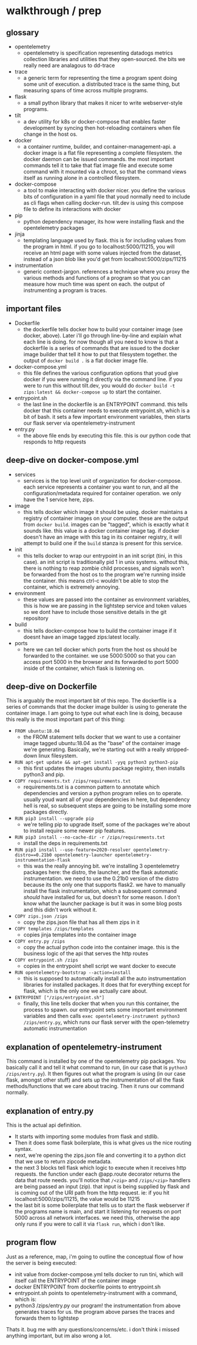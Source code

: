 # walkthrough / prep
## glossary
- opentelemetry
    + opentelemetry is specification representing datadogs metrics collection libraries and utilities that they open-sourced. the bits we really need are analagous to dd-trace
- trace
    + a generic term for representing the time a program spent doing some unit of execution. a distributed trace is the same thing, but measuring spans of time across multiple programs.
- flask
    + a small python library that makes it nicer to write webserver-style programs.
- tilt
    + a dev utility for k8s or docker-compose that enables faster development by syncing then hot-reloading containers when file change in the host os.
- docker 
    + a container runtime, builder, and container-management-api. a docker image is a flat file representing a complete filesystem. the docker daemon can be issued commands. the most important commands tell it to take that flat image file and execute some command with it mounted via a chroot, so that the command views itself as running alone in a controlled filesystem.
- docker-compose
    + a tool to make interacting with docker nicer. you define the various bits of configuration in a yaml file that youd normally need to include as cli flags when calling docker-run. tilt.dev is using this compose file to define its interactions with docker
- pip
    + python dependency manager, its how were installing flask and the opentelemetry packages
- jinja
    + templating language used by flask. this is for including values from the program in html. if you go to localhost:5000/11215, you will receive an html page with some values injected from the dataset, instead of a json blob like you'd get from localhost:5000/zips/11215
- instrumentation
    + generic context-jargon. references a technique where you proxy the various methods and functions of a program so that you can measure how much time was spent on each. the output of instrumenting a program is traces.

## important files
- Dockerfile
    + the dockerfile tells docker how to build your container image (see docker, above). Later i'll go through line-by-line and explain what each line is doing. for now though all you need to know is that a dockerfile is a series of commands that are issued to the docker image builder that tell it how to put that filesystem together. the output of `docker build .` is a flat docker image file.
- docker-compose.yml
    + this file defines the various configuration options that youd give docker if you were running it directly via the command line. if you were to run this without tilt.dev, you would do `docker build -t zips:latest && docker-compose up` to start the container. 
- entrypoint.sh
    + the last line in the dockerfile is an ENTRYPOINT command. this tells docker that this container needs to execute entrypoint.sh, which is a bit of bash. it sets a few important environment variables, then starts our flask server via opentelemetry-instrument
- entry.py
    + the above file ends by executing this file. this is our python code that responds to http requests

## deep-dive on docker-compose.yml
- services
    + services is the top level unit of organization for docker-compose. each service represents a container you want to run, and all the configuration/metadata required for container operation. we only have the 1 service here, zips.
- image
    + this tells docker which image it should be using. docker maintains a registry of container images on your computer. these are the output from `docker build`. images can be "tagged", which is exactly what it sounds like. this value is a docker container image tag. if docker doesn't have an image with this tag in its container registry, it will attempt to build one if the `build` stanza is present for this service.
- init
    + this tells docker to wrap our entrypoint in an init script (tini, in this case). an init script is traditionally pid 1 in unix systems. without this, there is nothing to reap zombie child processes, and signals won't be forwarded from the host os to the program we're running inside the container. this means ctrl-c wouldn't be able to stop the container, which is extremely annoying.
- environment
    + these values are passed into the container as environment variables, this is how we are passing in the lightstep service and token values so we dont have to include those sensitive details in the git repository
- build
    + this tells docker-compose how to build the container image if it doesnt have an image tagged zips:latest locally.
- ports
    + here we can tell docker which ports from the host os should be forwarded to the container. we use 5000:5000 so that you can access port 5000 in the browser and its forwarded to port 5000 inside of the container, which flask is listening on.

## deep-dive on Dockerfile
This is arguably the most important bit of this repo. The dockerfile is a series of commands that the docker image builder is using to generate the container image. I am going to type out what each line is doing, because this really is the most important part of this thing:

- `FROM ubuntu:18.04`
    + the FROM statement tells docker that we want to use a container image tagged ubuntu:18.04 as the "base" of the container image we're generating. Basically, we're starting out with a really stripped-down linux filesystem.
- `RUN apt-get update && apt-get install -yyq python3 python3-pip`
    + this first updates the images ubuntu package registry, then installs python3 and pip.
- `COPY requirements.txt /zips/requirements.txt`
    + requirements.txt is a common pattern to annotate which dependencies and version a python program relies on to operate. usually youd want all of your dependencies in here, but dependency hell is real, so subsequent steps are going to be installing some more packages directly.
- `RUN pip3 install --upgrade pip`
    + we're telling pip to upgrade itself, some of the packages we're about to install require some newer pip features.
- `RUN pip3 install --no-cache-dir -r /zips/requirements.txt`
    + install the deps in requirements.txt
- `RUN pip3 install --use-feature=2020-resolver opentelemetry-distro==0.21b0 opentelemetry-launcher opentelemetry-instrumentation-flask`
    + this was the really annoying bit. we're installing 3 opentelemetry packages here: the distro, the launcher, and the flask automatic instrumentation. we need to use the 0.21b0 version of the distro because its the only one that supports flask2. we have to manually install the flask instrumentation, which a subsequent command *should* have installed for us, but doesn't for some reason. I don't know what the launcher package is but it was in some blog posts and this didn't work without it.
- `COPY zips.json /zips`
    + copy the zips.json file that has all them zips in it
- `COPY templates /zips/templates`
    + copies jinja templates into the container image
- `COPY entry.py /zips`
    + copy the actual python code into the container image. this is the business logic of the api that serves the http routes
- `COPY entrypoint.sh /zips`
    + copies in the entrypoint shell script we want docker to execute
- `RUN opentelemetry-bootstrap --action=install`
    + this is supposed to automatically install all the auto instrumentation libraries for installed packages. It does that for everything except for flask, which is the only one we actually care about.
- `ENTRYPOINT ["/zips/entrypoint.sh"]`
    + finally, this line tells docker that when you run this container, the process to spawn. our entrypoint sets some important environment variables and then calls `exec opentelemetry-instrument python3 /zips/entry.py`, which runs our flask server with the open-telemetry automatic instrumentation

## explanation of opentelemetry-instrument
This command is installed by one of the opentelemetry pip packages. You basically call it and tell it what command to run, (in our case that is `python3 /zips/entry.py`). It then figures out what the program is using (in our case flask, amongst other stuff) and sets up the instrumentation of all the flask methods/functions that we care about tracing. Then it runs our command normally.

## explanation of entry.py
This is the actual api definition.
- It starts with importing some modules from flask and stdlib.
- Then it does some flask boilerplate, this is what gives us the nice routing syntax.
- next, we're opening the zips.json file and converting it to a python dict that we use to return zipcode metadata. 
- the next 3 blocks tell flask which logic to execute when it receives http requests. the function under each @app.route decorator returns the data that route needs. you'll notice that `/<zip>` and `/zips/<zip>` handlers are being passed an input (zip). that input is being supplied by flask and is coming out of the URI path from the http request. ie: if you hit localhost:5000/zips/11215, the value would be 11215
- the last bit is some boilerplate that tells us to start the flask webserver if the programs name is main, and start it listening for requests on port 5000 across all network interfaces. we need this, otherwise the app only runs if you were to call it via `flask run`, which i don't like.

## program flow
Just as a reference, map, i'm going to outline the conceptual flow of how the server is being executed:

- init value from docker-compose.yml tells docker to run tini, which will itself call the ENTRYPOINT of the container image
- docker ENTRYPOINT from dockerfile points to entrypoint.sh
- entrypoint.sh points to opentelemetry-instrument with a command, which is:
- python3 /zips/entry.py our program! the instrumentation from above generates traces for us. the program above parses the traces and forwards them to lightstep

Thats it. bug me with any questions/concerns/etc. i don't think i missed anything important, but im also wrong a lot.
